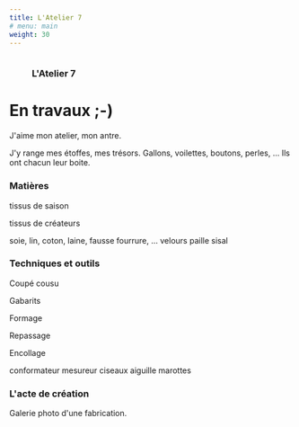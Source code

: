 ```yaml
---
title: L'Atelier 7
# menu: main
weight: 30
---
```

<div class="row">

<div class="col-sm-4 col-sm-offset-1">
<figure class="thumbnail rot1">
<img src="{{ site.baseurl }}/img/atelier/punk-attitude.jpg" alt="" class="img-responsive">
<div class="caption">
<h3>L'Atelier 7</h3>
</div>
</figure>
</div>


<div class="col-md-6">
<h1>En travaux ;-)</h1>
J'aime mon atelier, mon antre.

J'y range mes étoffes, mes trésors. Gallons, voilettes, boutons, perles, ...
Ils ont chacun leur boite.

### Matières

tissus de saison

tissus de créateurs

soie, lin, coton, laine, fausse fourrure, ...
velours
paille
sisal

### Techniques et outils

Coupé cousu

Gabarits

Formage

Repassage

Encollage

conformateur
mesureur
ciseaux
aiguille
marottes


### L'acte de création

Galerie photo d'une fabrication.
</div>

</div>


